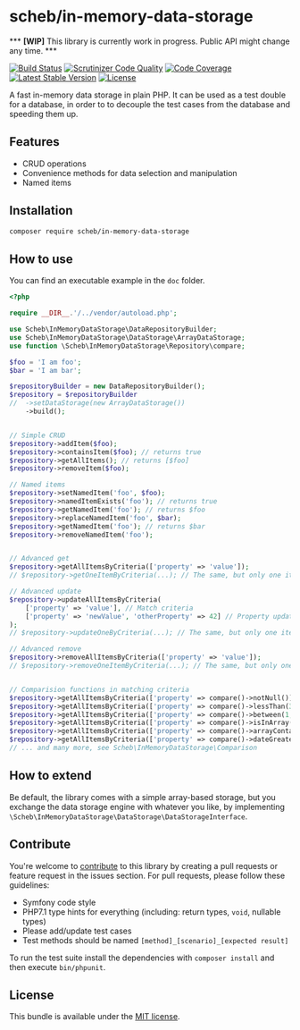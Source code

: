 scheb/in-memory-data-storage
============================

*** **[WIP]** This library is currently work in progress. Public API might change any time. ***

[![Build Status](https://travis-ci.org/scheb/in-memory-data-storage.svg?branch=master)](https://travis-ci.org/scheb/in-memory-data-storage)
[![Scrutinizer Code Quality](https://scrutinizer-ci.com/g/scheb/in-memory-data-storage/badges/quality-score.png?b=master)](https://scrutinizer-ci.com/g/scheb/in-memory-data-storage/?branch=master)
[![Code Coverage](https://scrutinizer-ci.com/g/scheb/in-memory-data-storage/badges/coverage.png?b=master)](https://scrutinizer-ci.com/g/scheb/in-memory-data-storage/?branch=master)
[![Latest Stable Version](https://poser.pugx.org/scheb/in-memory-data-storage/v/stable.svg)](https://packagist.org/packages/scheb/in-memory-data-storage)
[![License](https://poser.pugx.org/scheb/in-memory-data-storage/license.svg)](https://packagist.org/packages/scheb/in-memory-data-storage)

A fast in-memory data storage in plain PHP. It can be used as a test double for a database, in order to to decouple the
test cases from the database and speeding them up.

Features
--------

- CRUD operations
- Convenience methods for data selection and manipulation
- Named items

Installation
------------

```bash
composer require scheb/in-memory-data-storage
```

How to use
----------

You can find an executable example in the `doc` folder.

```php
<?php

require __DIR__.'/../vendor/autoload.php';

use Scheb\InMemoryDataStorage\DataRepositoryBuilder;
use Scheb\InMemoryDataStorage\DataStorage\ArrayDataStorage;
use function \Scheb\InMemoryDataStorage\Repository\compare;

$foo = 'I am foo';
$bar = 'I am bar';

$repositoryBuilder = new DataRepositoryBuilder();
$repository = $repositoryBuilder
//  ->setDataStorage(new ArrayDataStorage())
    ->build();


// Simple CRUD
$repository->addItem($foo);
$repository->containsItem($foo); // returns true
$repository->getAllItems(); // returns [$foo]
$repository->removeItem($foo);

// Named items
$repository->setNamedItem('foo', $foo);
$repository->namedItemExists('foo'); // returns true
$repository->getNamedItem('foo'); // returns $foo
$repository->replaceNamedItem('foo', $bar);
$repository->getNamedItem('foo'); // returns $bar
$repository->removeNamedItem('foo');


// Advanced get
$repository->getAllItemsByCriteria(['property' => 'value']);
// $repository->getOneItemByCriteria(...); // The same, but only one item is retrieved

// Advanced update
$repository->updateAllItemsByCriteria(
    ['property' => 'value'], // Match criteria
    ['property' => 'newValue', 'otherProperty' => 42] // Property updates
);
// $repository->updateOneByCriteria(...); // The same, but only one item is updated

// Advanced remove
$repository->removeAllItemsByCriteria(['property' => 'value']);
// $repository->removeOneItemByCriteria(...); // The same, but only one item is removed


// Comparision functions in matching criteria
$repository->getAllItemsByCriteria(['property' => compare()->notNull()]);
$repository->getAllItemsByCriteria(['property' => compare()->lessThan(3)]);
$repository->getAllItemsByCriteria(['property' => compare()->between(1, 3)]);
$repository->getAllItemsByCriteria(['property' => compare()->isInArray([1, 2, 3])]);
$repository->getAllItemsByCriteria(['property' => compare()->arrayContains('arrayElement')]);
$repository->getAllItemsByCriteria(['property' => compare()->dateGreaterThan(new \DateTime('2018-01-01'))]);
// ... and many more, see Scheb\InMemoryDataStorage\Comparison
```

How to extend
-------------

Be default, the library comes with a simple array-based storage, but you exchange the data storage engine with whatever
you like, by implementing `\Scheb\InMemoryDataStorage\DataStorage\DataStorageInterface`.

Contribute
----------
You're welcome to [contribute](https://github.com/scheb/in-memory-data-storage/graphs/contributors) to this library by
creating a pull requests or feature request in the issues section. For pull requests, please follow these guidelines:

- Symfony code style
- PHP7.1 type hints for everything (including: return types, `void`, nullable types)
- Please add/update test cases
- Test methods should be named `[method]_[scenario]_[expected result]`

To run the test suite install the dependencies with `composer install` and then execute `bin/phpunit`.

License
-------
This bundle is available under the [MIT license](LICENSE).
